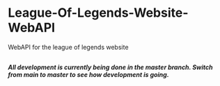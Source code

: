 # League-Of-Legends-Website-WebAPI
WebAPI for the league of legends website
##
***All development is currently being done in the master branch. Switch from main to master to see how development is going.***
